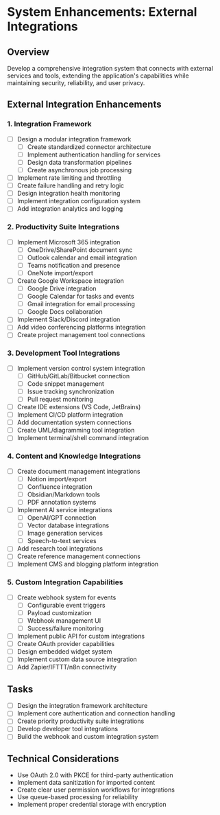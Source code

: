 # System Enhancements: External Integrations

## Overview

Develop a comprehensive integration system that connects with external services and tools, extending the application's capabilities while maintaining security, reliability, and user privacy.

## External Integration Enhancements

### 1. Integration Framework

- [ ] Design a modular integration framework
  - [ ] Create standardized connector architecture
  - [ ] Implement authentication handling for services
  - [ ] Design data transformation pipelines
  - [ ] Create asynchronous job processing
- [ ] Implement rate limiting and throttling
- [ ] Create failure handling and retry logic
- [ ] Design integration health monitoring
- [ ] Implement integration configuration system
- [ ] Add integration analytics and logging

### 2. Productivity Suite Integrations

- [ ] Implement Microsoft 365 integration
  - [ ] OneDrive/SharePoint document sync
  - [ ] Outlook calendar and email integration
  - [ ] Teams notification and presence
  - [ ] OneNote import/export
- [ ] Create Google Workspace integration
  - [ ] Google Drive integration
  - [ ] Google Calendar for tasks and events
  - [ ] Gmail integration for email processing
  - [ ] Google Docs collaboration
- [ ] Implement Slack/Discord integration
- [ ] Add video conferencing platforms integration
- [ ] Create project management tool connections

### 3. Development Tool Integrations

- [ ] Implement version control system integration
  - [ ] GitHub/GitLab/Bitbucket connection
  - [ ] Code snippet management
  - [ ] Issue tracking synchronization
  - [ ] Pull request monitoring
- [ ] Create IDE extensions (VS Code, JetBrains)
- [ ] Implement CI/CD platform integration
- [ ] Add documentation system connections
- [ ] Create UML/diagramming tool integration
- [ ] Implement terminal/shell command integration

### 4. Content and Knowledge Integrations

- [ ] Create document management integrations
  - [ ] Notion import/export
  - [ ] Confluence integration
  - [ ] Obsidian/Markdown tools
  - [ ] PDF annotation systems
- [ ] Implement AI service integrations
  - [ ] OpenAI/GPT connection
  - [ ] Vector database integrations
  - [ ] Image generation services
  - [ ] Speech-to-text services
- [ ] Add research tool integrations
- [ ] Create reference management connections
- [ ] Implement CMS and blogging platform integration

### 5. Custom Integration Capabilities

- [ ] Create webhook system for events
  - [ ] Configurable event triggers
  - [ ] Payload customization
  - [ ] Webhook management UI
  - [ ] Success/failure monitoring
- [ ] Implement public API for custom integrations
- [ ] Create OAuth provider capabilities
- [ ] Design embedded widget system
- [ ] Implement custom data source integration
- [ ] Add Zapier/IFTTT/n8n connectivity

## Tasks

- [ ] Design the integration framework architecture
- [ ] Implement core authentication and connection handling
- [ ] Create priority productivity suite integrations
- [ ] Develop developer tool integrations
- [ ] Build the webhook and custom integration system

## Technical Considerations

- Use OAuth 2.0 with PKCE for third-party authentication
- Implement data sanitization for imported content
- Create clear user permission workflows for integrations
- Use queue-based processing for reliability
- Implement proper credential storage with encryption 